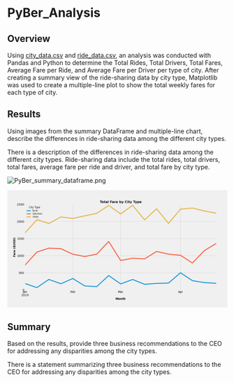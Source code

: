 # PyBer_Analysis

## Overview
Using [city_data.csv](https://github.com/borkard/PyBer_Analysis/tree/main/Resources/city_data.csv) and [ride_data.csv](https://github.com/borkard/PyBer_Analysis/tree/main/Resources/ride_data.csv), an analysis was conducted with Pandas and Python to determine the Total Rides, Total Drivers, Total Fares, Average Fare per Ride, and Average Fare per Driver per type of city. After creating a summary view of the ride-sharing data by city type, Matplotlib was used to create a multiple-line plot to show the total weekly fares for each type of city.

## Results
Using images from the summary DataFrame and multiple-line chart, describe the differences in ride-sharing data among the different city types.

There is a description of the differences in ride-sharing data among the different city types. Ride-sharing data include the total rides, total drivers, total fares, average fare per ride and driver, and total fare by city type.

![PyBer_summary_dataframe.png](https://github.com/borkard/PyBer_Analysis/blob/main/PyBer_summary_dataframe.PNG)

![PyBer_fare_summary.png](https://github.com/borkard/PyBer_Analysis/blob/main/analysis/PyBer_fare_summary.png)

## Summary
Based on the results, provide three business recommendations to the CEO for addressing any disparities among the city types.

There is a statement summarizing three business recommendations to the CEO for addressing any disparities among the city types.
